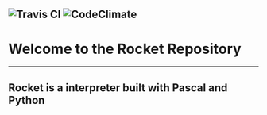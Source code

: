 ![Travis CI](https://travis-ci.org/kezlo/rocket.svg?branch=master) 
![CodeClimate](https://codeclimate.com/github/kezlo/rocket.svg?branch=master)
---

# Welcome to the Rocket Repository

----

## Rocket is a interpreter built with Pascal and Python
